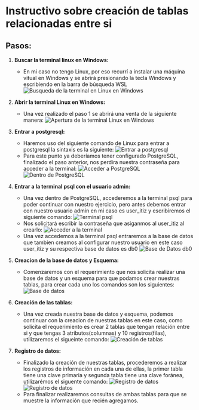 # **Instructivo sobre creación de tablas relacionadas entre si**

## **Pasos:**
1. **Buscar la terminal linux en Windows:**
    - En mi caso no tengo Linux, por eso recurrí a instalar una máquina vitual en Windows y se abrirá presionando la tecla Windows y escribiendo en la barra de búsqueda WSL
    ![Busqueda de la terminal en Linux en Windows](Practica2/WSL.png)

2. **Abrir la terminal Linux en Windows:**
    - Una vez realizado el paso 1 se abrirá una venta de la siguiente manera:
    ![Apertura de la terminal Linux en Windows](Practica2/TerminaLinux.png)

3. **Entrar a postgresql:**
    - Haremos uso del siguiente comando de Linux para entrar a postgresql la sintaxis es la siguiente:
    ![Entrar a postgresql](Practica2/comando.png)
    - Para este punto ya deberíamos tener configurado PostgreSQL, finalizado el paso anterior, nos perdira nuestra contraseña para acceder a la terminal:
    ![Acceder a PostgreSQL](Practica2/Contraseña.png)
    ![Dentro de PostgreSQL](Practica2/PostgreSQL.png)
4. **Entrar a la terminal psql con el usuario admin:**
    - Una vez dentro de PostgreSQL, accederemos a la terminal psql para poder continuar con nuestro ejercicio, pero antes debemos entrar con nuestro usuario admin en mi caso es user_itiz y escribiremos el siguiente comando:
    ![Terminal psql](Practica2/psql.png)
    - Nos solicitará escribir la contraseña que asiganmos al user_itiz al crearlo:
    ![Acceder a la terminal](Practica2/psql.png)
    - Una vez accedemos a la terminal psql entraremos a la base de datos que tambien creamos al configurar nuestro usuario en este caso user_itiz y su respectiva base de datos es db0
    ![Base de Datos db0](Practica2/psql.png)

5. **Creacion de la base de datos y Esquema:**
    - Comenzaremos con el requerimiento que nos solicita realizar una base de datos y un esquema para que podamos crear nuestras tablas, para crear cada uno los comandos son los siguientes:
    ![Base de datos](Practica2/CreaciónDByEsquema.png)

6. **Creación de las tablas:**
    - Una vez creada nuestra base de datos y esquema, podemos continuar con la creacion de nuestras tablas en este caso, como solicita el requerimiento es crear 2 tablas que tengan relación entre si y que tengas 3 atributos(columnas) y 10 registros(filas), utilizaremos el sigueinte comando:
    ![Creación de tablas](Practica2/Creacióndetablas.png)

7. **Registro de datos:**
    - Finalizado la creación de nuestras tablas, procederemos a realizar los registros de información en cada una de ellas, la primer tabla tiene una clave primaria y segunda tabla tiene una clave foránea, utilizarémos el siguente comando:
    ![Registro de datos](Practica2/Registrodedatostabla1.png)
    ![Registro de datos](Practica2/Registrodedatostabla2.png)
    - Para finalizar realizaremos consultas de ambas tablas para que se muestre la información que recién agregamos.


